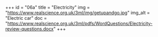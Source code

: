 +++
id = "06a"
title = "Electricity"
img = "https://www.realscience.org.uk/3ml/img/getupandgo.jpg"
img_alt = "Electric car"
doc = "https://www.realscience.org.uk/3ml/pdfs/WordQuestions/Electricity-review-questions.docx"
+++
